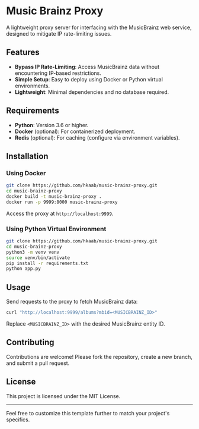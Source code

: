 # Music Brainz Proxy

A lightweight proxy server for interfacing with the MusicBrainz web service, designed to mitigate IP rate-limiting issues.

## Features

* **Bypass IP Rate-Limiting**: Access MusicBrainz data without encountering IP-based restrictions.
* **Simple Setup**: Easy to deploy using Docker or Python virtual environments.
* **Lightweight**: Minimal dependencies and no database required.

## Requirements

* **Python**: Version 3.6 or higher.
* **Docker** (optional): For containerized deployment.
* **Redis** (optional): For caching (configure via environment variables).

## Installation

### Using Docker

```bash
git clone https://github.com/hkaab/music-brainz-proxy.git
cd music-brainz-proxy
docker build -t music-brainz-proxy .
docker run -p 9999:8000 music-brainz-proxy
```

Access the proxy at `http://localhost:9999`.

### Using Python Virtual Environment

```bash
git clone https://github.com/hkaab/music-brainz-proxy.git
cd music-brainz-proxy
python3 -m venv venv
source venv/bin/activate
pip install -r requirements.txt
python app.py
```

## Usage

Send requests to the proxy to fetch MusicBrainz data:

```bash
curl "http://localhost:9999/albums?mbid=<MUSICBRAINZ_ID>"
```

Replace `<MUSICBRAINZ_ID>` with the desired MusicBrainz entity ID.

## Contributing

Contributions are welcome! Please fork the repository, create a new branch, and submit a pull request.

## License

This project is licensed under the MIT License.

---

Feel free to customize this template further to match your project's specifics.


